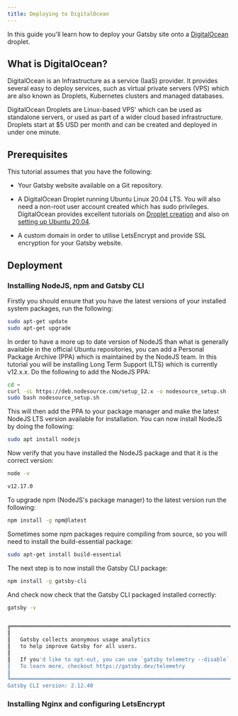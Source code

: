 ```yaml
---
title: Deploying to DigitalOcean
---
```


In this guide you'll learn how to deploy your Gatsby site onto a [DigitalOcean](https://www.digitalocean.com/) droplet.

## What is DigitalOcean?

DigitalOcean is an Infrastructure as a service (IaaS) provider. It provides several easy to deploy services, such as virtual private servers (VPS) which are also known as Droplets, Kubernetes clusters and managed databases.

DigitalOcean Droplets are Linux-based VPS' which can be used as standalone servers, or used as part of a wider cloud based infrastructure. Droplets start at \$5 USD per month and can be created and deployed in under one minute.

## Prerequisites

This tutorial assumes that you have the following:

- Your Gatsby website available on a Git repository.
- A DigitalOcean Droplet running Ubuntu Linux 20.04 LTS. You will also need a non-root user account created which has sudo privileges. DigitalOcean provides excellent tutorials on [Droplet creation](https://www.digitalocean.com/docs/droplets/how-to/create/) and also on [setting up Ubuntu 20.04](https://www.digitalocean.com/community/tutorials/initial-server-setup-with-ubuntu-20-04).

- A custom domain in order to utilise LetsEncrypt and provide SSL encryption for your Gatsby website.

## Deployment

### Installing NodeJS, npm and Gatsby CLI

Firstly you should ensure that you have the latest versions of your installed system packages, run the following:

```bash
sudo apt-get update
sudo apt-get upgrade
```

In order to have a more up to date version of NodeJS than what is generally available in the official Ubuntu repositories, you can add a Personal Package Archive (PPA) which is maintained by the NodeJS team. In this tutorial you will be installing Long Term Support (LTS) which is currently v12.x.x. Do the following to add the NodeJS PPA:

```bash
cd ~
curl -sL https://deb.nodesource.com/setup_12.x -o nodesource_setup.sh
sudo bash nodesource_setup.sh
```

This will then add the PPA to your package manager and make the latest NodeJS LTS version available for installation. You can now install NodeJS by doing the following:

```bash
sudo apt install nodejs
```

Now verify that you have installed the NodeJS package and that it is the correct version:

```bash
node -v

v12.17.0
```

To upgrade npm (NodeJS's package manager) to the latest version run the following:

```bash
npm install -g npm@latest
```

Sometimes some npm packages require compiling from source, so you will need to install the build-essential package:

```bash
sudo apt-get install build-essential
```

The next step is to now install the Gatsby CLI package:

```bash
npm install -g gatsby-cli
```

And check now check that the Gatsby CLI packaged installed correctly:

```bash
gatsby -v


╔════════════════════════════════════════════════════════════════════════╗
║                                                                        ║
║   Gatsby collects anonymous usage analytics                            ║
║   to help improve Gatsby for all users.                                ║
║                                                                        ║
║   If you'd like to opt-out, you can use `gatsby telemetry --disable`   ║
║   To learn more, checkout https://gatsby.dev/telemetry                 ║
║                                                                        ║
╚════════════════════════════════════════════════════════════════════════╝
Gatsby CLI version: 2.12.40
```

### Installing Nginx and configuring LetsEncrypt